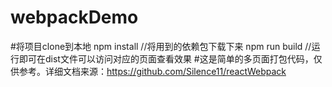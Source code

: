 # webpackDemo
#将项目clone到本地 npm install //将用到的依赖包下载下来 npm run build //运行即可在dist文件可以访问对应的页面查看效果
#这是简单的多页面打包代码，仅供参考。详细文档来源：https://github.com/Silence11/reactWebpack
